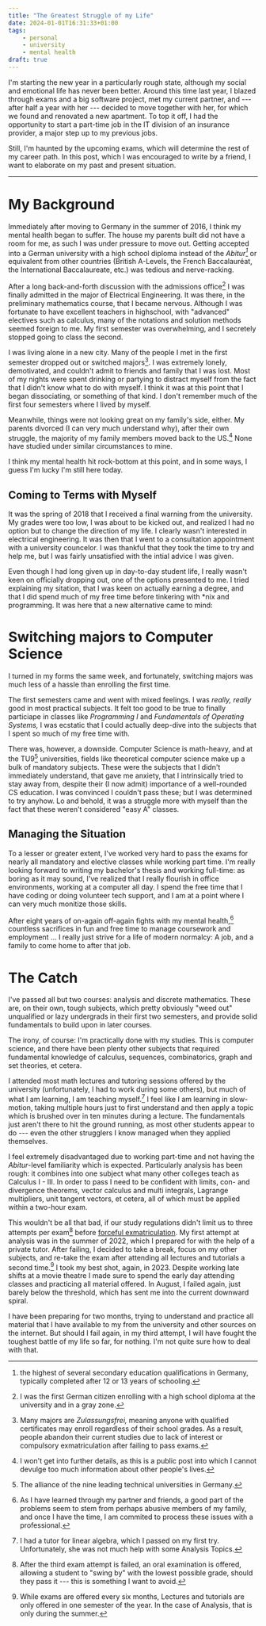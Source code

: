 ```yaml
---
title: "The Greatest Struggle of my Life"
date: 2024-01-01T16:31:33+01:00
tags:
    - personal
    - university
    - mental health
draft: true
---
```


I'm starting the new year in a particularly rough state, although my social and emotional life has never been better. Around this time last year, I blazed through exams and a big software project, met my current partner, and --- after half a year with her --- decided to move together with her, for which we found and renovated a new apartment. To top it off, I had the opportunity to start a part-time job in the IT division of an insurance provider, a major step up to my previous jobs.

Still, I'm haunted by the upcoming exams, which will determine the rest of my career path. In this post, which I was encouraged to write by a friend, I want to elaborate on my past and present situation.

---

# My Background

Immediately after moving to Germany in the summer of 2016, I think my mental health began to suffer. The house my parents built did not have a room for me, as such I was under pressure to move out. Getting accepted into a German university with a high school diploma instead of the *Abitur[^abi]* or equivalent from other countries (British A-Levels, the French Baccalauréat, the International Baccalaureate, etc.) was tedious and nerve-racking.

After a long back-and-forth discussion with the admissions office[^case] I was finally admitted in the major of Electrical Engineering. It was there, in the preliminary mathematics course, that I became nervous. Although I was fortunate to have excellent teachers in highschool, with "advanced" electives such as calculus, many of the notations and solution methods seemed foreign to me. My first semester was overwhelming, and I secretely stopped going to class the second.

I was living alone in a new city. Many of the people I met in the first semester dropped out or switched majors[^dropout]. I was extremely lonely, demotivated, and couldn't admit to friends and family that I was lost. Most of my nights were spent drinking or partying to distract myself from the fact that I didn't know what to do with myself. I think it was at this point that I began dissociating, or something of that kind. I don't remember much of the first four semesters where I lived by myself.

Meanwhile, things were not looking great on my family's side, either. My parents divorced (I can very much understand why), after their own struggle, the majority of my family members moved back to the US.[^family] None have studied under similar circumstances to mine.

I think my mental health hit rock-bottom at this point, and in some ways, I guess I'm lucky I'm still here today.

## Coming to Terms with Myself

It was the spring of 2018 that I received a final warning from the university. My grades were too low, I was about to be kicked out, and realized I had no option but to change the direction of my life. I clearly wasn't interested in electrical engineering. It was then that I went to a consultation appointment with a university councelor. I was thankful that they took the time to try and help me, but I was fairly unsatisfied with the intial advice I was given.

Even though I had long given up in day-to-day student life, I really wasn't keen on officially dropping out, one of the options presented to me. I tried explaining my sitation, that I was keen on actually earning a degree, and that I did spend much of my free time before tinkering with *nix and programming. It was here that a new alternative came to mind:

# Switching majors to Computer Science

I turned in my forms the same week, and fortunately, switching majors was much less of a hassle than enrolling the first time.

The first semesters came and went with mixed feelings. I was *really, really* good in most practical subjects. It felt too good to be true to finally particiape in classes like *Programming I* and *Fundamentals of Operating Systems,* I was ecstatic that I could actually deep-dive into the subjects that I spent so much of my free time with.

There was, however, a downside. Computer Science is math-heavy, and at the TU9[^tu9] universities, fields like theoretical computer science make up a bulk of mandatory subjects. These were the subjects that I didn't immediately understand, that gave me anxiety, that I intrinsically tried to stay away from, despite their (I now admit) importance of a well-rounded CS education. I was convinced I couldn't pass these; but I was determined to try anyhow. Lo and behold, it was a struggle more with myself than the fact that these weren't considered "easy A" classes.

## Managing the Situation

To a lesser or greater extent, I've worked very hard to pass the exams for nearly all mandatory and elective classes while working part time. I'm really looking forward to writing my bachelor's thesis and working full-time: as boring as it may sound, I've realized that I really flourish in office environments, working at a computer all day. I spend the free time that I have coding or doing volunteer tech support, and I am at a point where I can very much monitize those skills.

After eight years of on-again off-again fights with my mental health,[^health] countless sacrifices in fun and free time to manage coursework and employment ... I really just strive for a life of modern normalcy: A job, and a family to come home to after that job.

# The Catch

I've passed all but two courses: analysis and discrete mathematics. These are, on their own, tough subjects, which pretty obviously "weed out" unqualified or lazy undergrads in their first two semesters, and provide solid fundamentals to build upon in later courses.

The irony, of course: I'm practically done with my studies. This is computer science, and there have been plenty other subjects that required fundamental knowledge of calculus, sequences, combinatorics, graph and set theories, et cetera.

I attended most math lectures and tutoring sessions offered by the university (unfortunately, I had to work during some others), but much of what I am learning, I am teaching myself.[^tutor] I feel like I am learning in slow-motion, taking multiple hours just to first understand and then apply a topic which is brushed over in ten minutes during a lecture. The fundamentals just aren't there to hit the ground running, as most other students appear to do --- even the other strugglers I know managed when they applied themselves.

I feel extremely disadvantaged due to working part-time and not having the *Abitur*-level familiarity which is expected. Particularly analysis has been rough: it combines into one subject what many other colleges teach as Calculus I - III. In order to pass I need to be confident with limits, con- and divergence theorems, vector calculus and multi integrals, Lagrange multipliers, unit tangent vectors, et cetera, all of which must be applied within a two-hour exam.

This wouldn't be all that bad, if our study regulations didn't limit us to three attempts per exam[^attempt] before [forceful exmatriculation](https://www.reddit.com/r/germany/comments/b5wqvq/exmatriculation_from_a_german_university_and_then/). My first attempt at analysis was in the summer of 2022, which I prepared for with the help of a private tutor. After failing, I decided to take a break, focus on my other subjects, and re-take the exam after attending all lectures and tutorials a second time.[^offer] I took my best shot, again, in 2023. Despite working late shifts at a movie theatre I made sure to spend the early day attending classes and practicing all material offered. In August, I failed again, just barely below the threshold, which has sent me into the current downward spiral.

I have been preparing for two months, trying to understand and practice all material that I have available to my from the university and other sources on the internet. But should I fail again, in my third attempt, I will have fought the toughest battle of my life so far, for nothing. I'm not quite sure how to deal with that.

[^abi]: the highest of several secondary education qualifications in Germany, typically completed after 12 or 13 years of schooling.

[^family]: I won't get into further details, as this is a public post into which I cannot devulge too much information about other people's lives.

[^case]: I was the first German citizen enrolling with a high school diploma at the university and in a gray zone.

[^dropout]: Many majors are *Zulassungsfrei,* meaning anyone with qualified certificates may enroll regardless of their school grades. As a result, people abandon their current studies due to lack of interest or compulsory exmatriculation after failing to pass exams.

[^tu9]: The alliance of the nine leading technical universities in Germany.

[^tutor]: I had a tutor for linear algebra, which I passed on my first try. Unfortunately, she was not much help with some Analysis Topics.

[^attempt]: After the third exam attempt is failed, an oral examination is offered, allowing a student to "swing by" with the lowest possible grade, should they pass it --- this is something I want to avoid.

[^offer]: While exams are offered every six months, Lectures and tutorials are only offered in one semester of the year. In the case of Analysis, that is only during the summer.

[^health]: As I have learned through my partner and friends, a good part of the problems seem to stem from perhaps abusive members of my family, and once I have the time, I am commited to process these issues with a professional.
